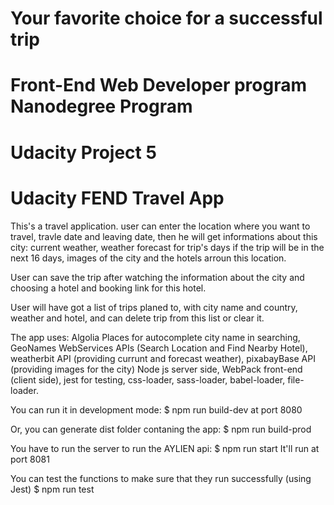 # Your favorite choice for a successful trip

# Front-End Web Developer program Nanodegree Program
# Udacity Project 5
# Udacity FEND Travel App

This's a travel application. user can enter the location where you want to travel, travle date and leaving date, then he will get informations about this city: current weather, weather forecast for trip's days if the trip will be in the next 16 days, images of the city and the hotels arroun this location.

User can save the trip after watching the information about the city and choosing a hotel and booking link for this hotel.

User will have got a list of trips planed to, with city name and country, weather and hotel,
and can delete trip from this list or clear it.  

The app uses:
Algolia Places for autocomplete city name in searching,
GeoNames WebServices APIs (Search Location and Find Nearby Hotel),
weatherbit API (providing currunt and forecast weather),
pixabayBase API (providing images for the city)
Node js server side,
WebPack front-end (client side),
jest for testing,
css-loader,
sass-loader,
babel-loader,
file-loader.

You can run it in development mode:
$ npm run build-dev
at port 8080

Or, you can generate dist folder contaning the app:
$ npm run build-prod

You have to run the server to run the AYLIEN api:
$ npm run start
It'll run at port 8081

You can test the functions to make sure that they run successfully (using Jest)
$ npm run test